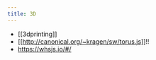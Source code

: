 ```yaml
---
title: 3D
---
```

* [[3dprinting]]
* [[http://canonical.org/~kragen/sw/torus.js]]!!
* https://whsjs.io/#/
